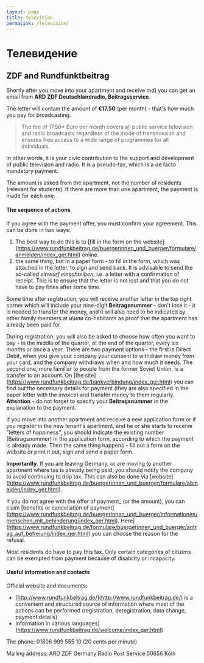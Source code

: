 ```yaml
---
layout: page
title: Television
permalink: /Television/
---
```

# Телевидение

## ZDF and Rundfunktbeitrag

Shortly after you move into your apartment and receive md) you can get an email from **ARD ZDF Deutschlandradio, Beitragsservice**.

The letter will contain the amount of **€17.50** (per month) - that's how much you pay for broadcasting.

> The fee of 17.50* Euro per month covers all public service television and radio broadcasts regardless of the mode of transmission and ensures free access to a wide range of programmes for all individuals. 

In other words, it is your civic contribution to the support and development of public television and radio.
It is a pseudo-tax, which is a de facto mandatory payment.

The amount is asked from the apartment, not the number of residents (relevant for students).
If there are more than one apartment, the payment is made for each one.


#### The sequence of actions

If you agree with the payment offer, you must confirm your agreement.
This can be done in two ways:

1. The best way to do this is to [fill in the form on the website] (https://www.rundfunkbeitrag.de/buergerinnen_und_buerger/formulare/anmelden/index_ger.html) online.
2. the same thing, but in a paper form - to fill in the form, which was attached in the letter, to sign and send back. It is advisable to send the so-called *einwurf einschreiben*, i.e. a letter with a confirmation of receipt. This is to ensure that the letter is not lost and that you do not have to pay fines after some time.

Some time after registration, you will receive another letter in the top right corner which will include your nine-digit **Beitragsnummer** - don't lose it - it is needed to transfer the money, and it will also need to be indicated by other family members at и\или co-habitants as proof that the apartment has already been paid for.

During registration, you will also be asked to choose how often you want to pay - in the middle of the quarter, at the end of the quarter, every six months or once a year. There are two payment options - the first is Direct Debit, when you give your company your consent to withdraw money from your card, and the company withdraws when and how much it needs. The second one, more familiar to people from the former Soviet Union, is a transfer to an account. On [the site] (https://www.rundfunkbeitrag.de/bankverbindung/index_ger.html) you can find out the necessary details for payment (they are also specified in the paper letter with the invoice) and transfer money to them regularly. **Attention** - do not forget to specify your **Beitragsnummer** in the explanation to the payment.

If you move into another apartment and receive a new application form or if you register in the new tenant's apartment, and he or she starts to receive "letters of happiness", you should indicate the existing number (Beitragsnummer) in the application form, according to which the payment is already made.
Then the same thing happens - fill out a form on the website or print it out, sign and send a paper form.

**Importantly**. If you are leaving Germany, or are moving to another apartment where tax is already being paid, you should notify the company to avoid continuing to drip tax. This can also be done via [website] (https://www.rundfunkbeitrag.de/buergerinnen_und_buerger/formulare/abmelden/index_ger.html).

If you do not agree with the offer of payment_ (or the amount), you can claim [benefits or cancellation of payment] (https://www.rundfunkbeitrag.de/buergerinnen_und_buerger/informationen/menschen_mit_behinderung/index_ger.html).
Here](https://www.rundfunkbeitrag.de/formulare/buergerinnen_und_buerger/antrag_auf_befreiung/index_ger.html) you can choose the reason for the refusal.

Most residents do have to pay this tax. Only certain categories of citizens can be exempted from payment because of disability or incapacity.


#### Useful information and contacts

Official website and documents:

- [http://www.rundfunkbeitrag.de/](http://www.rundfunkbeitrag.de/) is a convenient and structured source of information where most of the actions can be performed (registration, deregistration, data change, payment details)
- Information in various languages] (https://www.rundfunkbeitrag.de/welcome/index_ger.html)

The phone:
01806 999 555 10 (20 cents per minute)

Mailing address:
ARD ZDF Germany Radio
Post Service
50656 Köln
